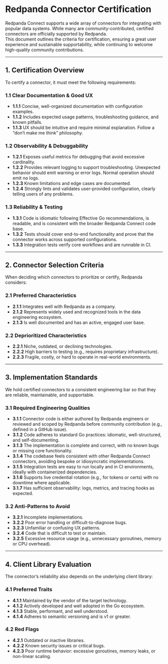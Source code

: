 # Redpanda Connector Certification

Redpanda Connect supports a wide array of connectors for integrating with popular data systems. While many are community-contributed, certified connectors are officially supported by Redpanda.  
This document outlines the criteria for certification, ensuring a great user experience and sustainable supportability, while continuing to welcome high-quality community contributions.

---

## 1. Certification Overview

To certify a connector, it must meet the following requirements:

### 1.1 Clear Documentation & Good UX

- **1.1.1** Concise, well-organized documentation with configuration examples.  
- **1.1.2** Includes expected usage patterns, troubleshooting guidance, and known pitfalls.  
- **1.1.3** UX should be intuitive and require minimal explanation. Follow a “don’t make me think” philosophy.

### 1.2 Observability & Debuggability

- **1.2.1** Exposes useful metrics for debugging that avoid excessive cardinality.  
- **1.2.2** Provides relevant logging to support troubleshooting. Unexpected behavior should emit warning or error logs. Normal operation should emit no logs.  
- **1.2.3** Known limitations and edge cases are documented.  
- **1.2.4** Strongly lints and validates user-provided configuration, clearly telling users of any problems.

### 1.3 Reliability & Testing

- **1.3.1** Code is idiomatic following Effective Go recommendations, is readable, and is consistent with the broader Redpanda Connect code base.  
- **1.3.2** Tests should cover end-to-end functionality and prove that the connector works across supported configurations.  
- **1.3.3** Integration tests verify core workflows and are runnable in CI.

---

## 2. Connector Selection Criteria

When deciding which connectors to prioritize or certify, Redpanda considers:

### 2.1 Preferred Characteristics

- **2.1.1** Integrates well with Redpanda as a company.  
- **2.1.2** Represents widely used and recognized tools in the data engineering ecosystem.  
- **2.1.3** Is well documented and has an active, engaged user base.

### 2.2 Deprioritized Characteristics

- **2.2.1** Niche, outdated, or declining technologies.  
- **2.2.2** High barriers to testing (e.g., requires proprietary infrastructure).  
- **2.2.3** Fragile, costly, or hard to operate in real-world environments.

---

## 3. Implementation Standards

We hold certified connectors to a consistent engineering bar so that they are reliable, maintainable, and supportable.

### 3.1 Required Engineering Qualities

- **3.1.1** Connector code is either authored by Redpanda engineers or reviewed and scoped by Redpanda before community contribution (e.g., defined in a GitHub issue).  
- **3.1.2** Code adheres to standard Go practices: idiomatic, well-structured, and self-documenting.  
- **3.1.3** The implementation is complete and correct, with no known bugs or missing core functionality.  
- **3.1.4** The codebase feels consistent with other Redpanda Connect connectors, avoiding bespoke or idiosyncratic implementations.  
- **3.1.5** Integration tests are easy to run locally and in CI environments, ideally with containerized dependencies.  
- **3.1.6** Supports live credential rotation (e.g., for tokens or certs) with no downtime where applicable.  
- **3.1.7** Has sufficient observability: logs, metrics, and tracing hooks as expected.

### 3.2 Anti-Patterns to Avoid

- **3.2.1** Incomplete implementations.  
- **3.2.2** Poor error handling or difficult-to-diagnose bugs.  
- **3.2.3** Unfamiliar or confusing UX patterns.  
- **3.2.4** Code that is difficult to test or maintain.  
- **3.2.5** Excessive resource usage (e.g., unnecessary goroutines, memory or CPU overhead).

---

## 4. Client Library Evaluation

The connector’s reliability also depends on the underlying client library:

### 4.1 Preferred Traits

- **4.1.1** Maintained by the vendor of the target technology.  
- **4.1.2** Actively developed and well adopted in the Go ecosystem.  
- **4.1.3** Stable, performant, and well understood.  
- **4.1.4** Adheres to semantic versioning and is v1 or greater.

### 4.2 Red Flags

- **4.2.1** Outdated or inactive libraries.  
- **4.2.2** Known security issues or critical bugs.  
- **4.2.3** Poor runtime behavior: excessive goroutines, memory leaks, or non-linear scaling.

